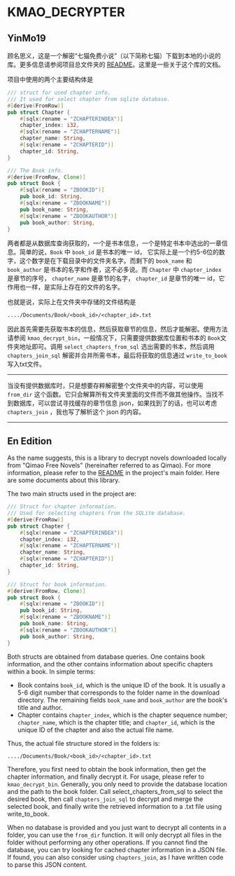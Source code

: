 # KMAO_DECRYPTER
## YinMo19

顾名思义，这是一个解密“七猫免费小说”（以下简称七猫）下载到本地的小说的库。更多信息请参阅项目总文件夹的 [README](https://github.com/YinMo19/kmao_decrypt/)。这里是一些关于这个库的文档。

项目中使用的两个主要结构体是
```rs
/// struct for used chapter info.
/// It used for select chapter from sqlite database.
#[derive(FromRow)]
pub struct Chapter {
    #[sqlx(rename = "ZCHAPTERINDEX")]
    chapter_index: i32,
    #[sqlx(rename = "ZCHAPTERNAME")]
    chapter_name: String,
    #[sqlx(rename = "ZCHAPTERID")]
    chapter_id: String,
}

/// The Book info.
#[derive(FromRow, Clone)]
pub struct Book {
    #[sqlx(rename = "ZBOOKID")]
    pub book_id: String,
    #[sqlx(rename = "ZBOOKNAME")]
    pub book_name: String,
    #[sqlx(rename = "ZBOOKAUTHOR")]
    pub book_author: String,
}
```
两者都是从数据库查询获取的，一个是书本信息，一个是特定书本中选出的一章信息。简单的说，`Book` 中 `book_id` 是书本的唯一 id， 它实际上是一个约5-6位的数字，这个数字是在下载目录中的文件夹名字。而剩下的 `book_name` 和 `book_author` 是书本的名字和作者，这不必多说。而 `Chapter` 中 `chapter_index` 是章节的序号， `chapter_name` 是章节的名字， `chapter_id` 是章节的唯一 id，它作用也一样，是实际上存在的文件的名字。

也就是说，实际上在文件夹中存储的文件结构是
```
..../Documents/Book/<book_id>/<chapter_id>.txt
```
因此首先需要先获取书本的信息，然后获取章节的信息，然后才能解密。使用方法请参阅 `kmao_decrypt_bin`，一般情况下，只需要提供数据库位置和书本的 `Book`文件夹地址即可。调用 `select_chapters_from_sql` 选出需要的书本，然后调用 `chapters_join_sql` 解密并合并所需书本，最后将获取的信息通过 `write_to_book` 写入txt文件。

---

当没有提供数据库时，只是想要存粹解密整个文件夹中的内容，可以使用 `from_dir` 这个函数。它只会解算所有文件夹里面的文件而不做其他操作。当找不到数据库，可以尝试寻找缓存的章节信息 json，如果找到了的话，也可以考虑 `chapters_join` ，我也写了解析这个 json 的内容。

---
En Edition
---
As the name suggests, this is a library to decrypt novels downloaded locally from "Qimao Free Novels" (hereinafter referred to as Qimao). For more information, please refer to the [README](https://github.com/YinMo19/kmao_decrypt/) in the project's main folder. Here are some documents about this library.

The two main structs used in the project are:

```rust
/// Struct for chapter information.
/// Used for selecting chapters from the SQLite database.
#[derive(FromRow)]
pub struct Chapter {
    #[sqlx(rename = "ZCHAPTERINDEX")]
    chapter_index: i32,
    #[sqlx(rename = "ZCHAPTERNAME")]
    chapter_name: String,
    #[sqlx(rename = "ZCHAPTERID")]
    chapter_id: String,
}

/// Struct for book information.
#[derive(FromRow, Clone)]
pub struct Book {
    #[sqlx(rename = "ZBOOKID")]
    pub book_id: String,
    #[sqlx(rename = "ZBOOKNAME")]
    pub book_name: String,
    #[sqlx(rename = "ZBOOKAUTHOR")]
    pub book_author: String,
}
```

Both structs are obtained from database queries. One contains book information, and the other contains information about specific chapters within a book. In simple terms:

- Book contains `book_id`, which is the unique ID of the book. It is usually a 5-6 digit number that corresponds to the folder name in the download directory. The remaining fields `book_name` and `book_author` are the book's title and author.
- Chapter contains `chapter_index`, which is the chapter sequence number; `chapter_name`, which is the chapter title; and `chapter_id`, which is the unique ID of the chapter and also the actual file name.

Thus, the actual file structure stored in the folders is:
```
..../Documents/Book/<book_id>/<chapter_id>.txt
```

Therefore, you first need to obtain the book information, then get the chapter information, and finally decrypt it. For usage, please refer to `kmao_decrypt_bin`. Generally, you only need to provide the database location and the path to the book folder. Call select_chapters_from_sql to select the desired book, then call `chapters_join_sql` to decrypt and merge the selected book, and finally write the retrieved information to a .txt file using write_to_book.

When no database is provided and you just want to decrypt all contents in a folder, you can use the `from_dir` function. It will only decrypt all files in the folder without performing any other operations. If you cannot find the database, you can try looking for cached chapter information in a JSON file. If found, you can also consider using `chapters_join`, as I have written code to parse this JSON content.